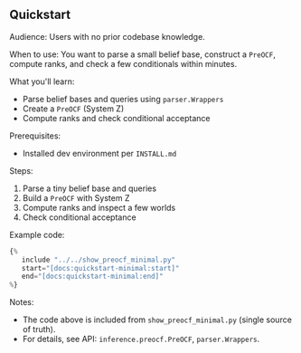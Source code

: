 ## Quickstart

Audience: Users with no prior codebase knowledge.

When to use: You want to parse a small belief base, construct a `PreOCF`, compute ranks, and check a few conditionals within minutes.

What you'll learn:
- Parse belief bases and queries using `parser.Wrappers`
- Create a `PreOCF` (System Z)
- Compute ranks and check conditional acceptance

Prerequisites:
- Installed dev environment per `INSTALL.md`

Steps:
1) Parse a tiny belief base and queries
2) Build a `PreOCF` with System Z
3) Compute ranks and inspect a few worlds
4) Check conditional acceptance

Example code:

```python
{%
   include "../../show_preocf_minimal.py"
   start="[docs:quickstart-minimal:start]"
   end="[docs:quickstart-minimal:end]"
%}
```

Notes:
- The code above is included from `show_preocf_minimal.py` (single source of truth).
- For details, see API: `inference.preocf.PreOCF`, `parser.Wrappers`.
